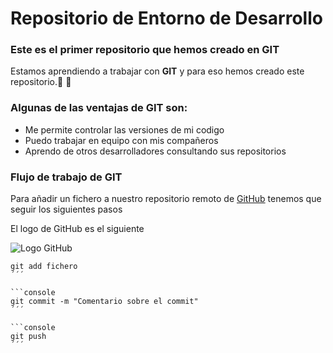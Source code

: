 # **Repositorio de Entorno de Desarrollo**


### Este es el primer repositorio que hemos creado en GIT

Estamos aprendiendo a trabajar con **GIT** y para eso hemos creado este repositorio.:purple_heart: :cherry_blossom:

### Algunas de las ventajas de GIT son:

* Me permite controlar las versiones de mi codigo
* Puedo trabajar en equipo con mis compañeros
* Aprendo de otros desarrolladores consultando sus repositorios

### Flujo de trabajo de GIT

Para añadir un fichero a nuestro repositorio remoto de [GitHub](https://www.github.com) tenemos que seguir los siguientes pasos

El logo de GitHub es el siguiente

![Logo GitHub](https://www.flaticon.es/icono-gratis/logotipo-de-github_25231)


```console
git add fichero
´´´

```console
git commit -m "Comentario sobre el commit"
´´´

```console
git push
´´´





